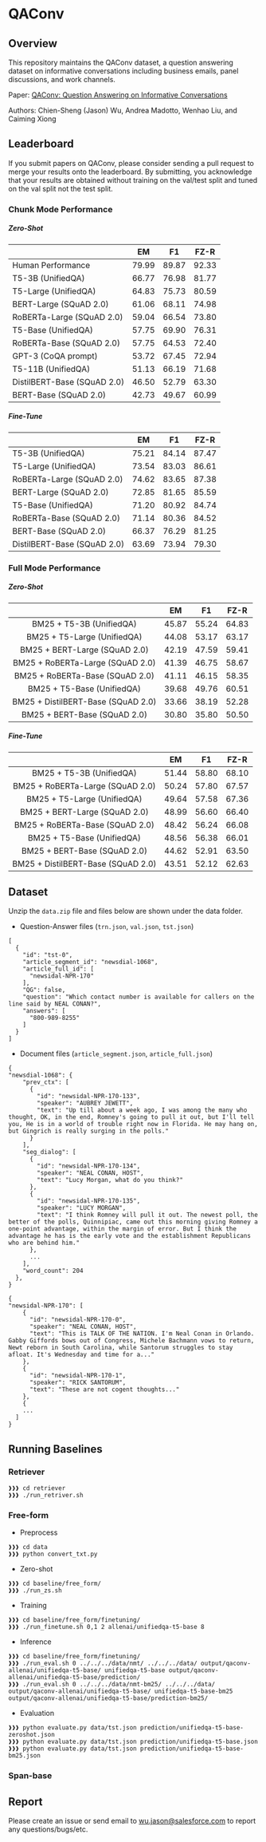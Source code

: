 # QAConv

## Overview
This repository maintains the QAConv dataset, a question answering dataset on informative conversations including business emails, panel discussions, and work channels.

Paper: [QAConv: Question Answering on Informative Conversations]()

Authors: Chien-Sheng (Jason) Wu, Andrea Madotto, Wenhao Liu, and Caiming Xiong

## Leaderboard

If you submit papers on QAConv, please consider sending a pull request to merge your results onto the leaderboard. By submitting, you acknowledge that your results are obtained without training on the val/test split and tuned on the val split not the test split. 

### Chunk Mode Performance
##### Zero-Shot
|                             |     EM    |   F1  |  FZ-R |
|-----------------------------|:---------:|:-----:|:-----:|
| Human Performance           |   79.99   | 89.87 | 92.33 |
| T5-3B (UnifiedQA)           |   66.77   | 76.98 | 81.77 |
| T5-Large (UnifiedQA)        |   64.83   | 75.73 | 80.59 |
| BERT-Large (SQuAD 2.0)      |   61.06   | 68.11 | 74.98 |
| RoBERTa-Large (SQuAD 2.0)   |   59.04   | 66.54 | 73.80 |
| T5-Base (UnifiedQA)         |   57.75   | 69.90 | 76.31 |
| RoBERTa-Base (SQuAD 2.0)    |   57.75   | 64.53 | 72.40 |
| GPT-3 (CoQA prompt)         |   53.72   | 67.45 | 72.94 |
| T5-11B (UnifiedQA)          |   51.13   | 66.19 | 71.68 |
| DistilBERT-Base (SQuAD 2.0) |   46.50   | 52.79 | 63.30 |
| BERT-Base (SQuAD 2.0)       |   42.73   | 49.67 | 60.99 |

##### Fine-Tune
|                             |    EM    |   F1  |  FZ-R |
|-----------------------------|:--------:|:-----:|:-----:|
| T5-3B (UnifiedQA)           |   75.21  | 84.14 | 87.47 |
| T5-Large (UnifiedQA)        |   73.54  | 83.03 | 86.61 |
| RoBERTa-Large (SQuAD 2.0)   |   74.62  | 83.65 | 87.38 |
| BERT-Large (SQuAD 2.0)      |   72.85  | 81.65 | 85.59 |
| T5-Base (UnifiedQA)         |   71.20  | 80.92 | 84.74 |
| RoBERTa-Base (SQuAD 2.0)    |   71.14  | 80.36 | 84.52 |
| BERT-Base (SQuAD 2.0)       |   66.37  | 76.29 | 81.25 |
| DistilBERT-Base (SQuAD 2.0) |   63.69  | 73.94 | 79.30 |

### Full Mode Performance
##### Zero-Shot
|                                    |     EM    |   F1  |  FZ-R | 
|:----------------------------------:|:---------:|:-----:|:-----:|
| BM25 + T5-3B (UnifiedQA)           |   45.87   | 55.24 | 64.83 | 
| BM25 + T5-Large (UnifiedQA)        |   44.08   | 53.17 | 63.17 | 
| BM25 + BERT-Large (SQuAD 2.0)      |   42.19   | 47.59 | 59.41 | 
| BM25 + RoBERTa-Large (SQuAD 2.0)   |   41.39   | 46.75 | 58.67 | 
| BM25 + RoBERTa-Base (SQuAD 2.0)    |   41.11   | 46.15 | 58.35 |
| BM25 + T5-Base (UnifiedQA)         |   39.68   | 49.76 | 60.51 |  
| BM25 + DistilBERT-Base (SQuAD 2.0) |   33.66   | 38.19 | 52.28 | 
| BM25 + BERT-Base (SQuAD 2.0)       |   30.80   | 35.80 | 50.50 | 

##### Fine-Tune
|                                    |    EM    |   F1  |  FZ-R | 
|:----------------------------------:|:--------:|:-----:|:-----:|
| BM25 + T5-3B (UnifiedQA)           |   51.44  | 58.80 | 68.10 | 
| BM25 + RoBERTa-Large (SQuAD 2.0)   |   50.24  | 57.80 | 67.57 | 
| BM25 + T5-Large (UnifiedQA)        |   49.64  | 57.58 | 67.36 | 
| BM25 + BERT-Large (SQuAD 2.0)      |   48.99  | 56.60 | 66.40 | 
| BM25 + RoBERTa-Base (SQuAD 2.0)    |   48.42  | 56.24 | 66.08 |
| BM25 + T5-Base (UnifiedQA)         |   48.56  | 56.38 | 66.01 |  
| BM25 + BERT-Base (SQuAD 2.0)       |   44.62  | 52.91 | 63.50 | 
| BM25 + DistilBERT-Base (SQuAD 2.0) |   43.51  | 52.12 | 62.63 | 


## Dataset
Unzip the `data.zip` file and files below are shown under the data folder.

* Question-Answer files (`trn.json`, `val.json`, `tst.json`)
```
[
  {
    "id": "tst-0",
    "article_segment_id": "newsdial-1068",
    "article_full_id": [
      "newsidal-NPR-170"
    ],
    "QG": false,
    "question": "Which contact number is available for callers on the line said by NEAL CONAN?",
    "answers": [
      "800-989-8255"
    ]
  }
]
```
* Document files (`article_segment.json`, `article_full.json`)
```
{
"newsdial-1068": {
    "prev_ctx": [
      {
        "id": "newsidal-NPR-170-133",
        "speaker": "AUBREY JEWETT",
        "text": "Up till about a week ago, I was among the many who thought, OK, in the end, Romney's going to pull it out, but I'll tell you, He is in a world of trouble right now in Florida. He may hang on, but Gingrich is really surging in the polls."
      }
    ],
    "seg_dialog": [
      {
        "id": "newsidal-NPR-170-134",
        "speaker": "NEAL CONAN, HOST",
        "text": "Lucy Morgan, what do you think?"
      },
      {
        "id": "newsidal-NPR-170-135",
        "speaker": "LUCY MORGAN",
        "text": "I think Romney will pull it out. The newest poll, the better of the polls, Quinnipiac, came out this morning giving Romney a one-point advantage, within the margin of error. But I think the advantage he has is the early vote and the establishment Republicans who are behind him."
      },
      ...
    ],
    "word_count": 204
  },
}
``` 
```
{
"newsidal-NPR-170": [
    {
      "id": "newsidal-NPR-170-0",
      "speaker": "NEAL CONAN, HOST",
      "text": "This is TALK OF THE NATION. I'm Neal Conan in Orlando. Gabby Giffords bows out of Congress, Michele Bachmann vows to return, Newt reborn in South Carolina, while Santorum struggles to stay afloat. It's Wednesday and time for a..."
    },
    {
      "id": "newsidal-NPR-170-1",
      "speaker": "RICK SANTORUM",
      "text": "These are not cogent thoughts..."
    },
    {
    ...
  ]
}
```

## Running Baselines

### Retriever
```console
❱❱❱ cd retriever
❱❱❱ ./run_retriver.sh
```

### Free-form

* Preprocess
```console
❱❱❱ cd data
❱❱❱ python convert_txt.py
```

* Zero-shot
```console
❱❱❱ cd baseline/free_form/
❱❱❱ ./run_zs.sh
```

* Training
```console
❱❱❱ cd baseline/free_form/finetuning/
❱❱❱ ./run_finetune.sh 0,1 2 allenai/unifiedqa-t5-base 8
```

* Inference
```console
❱❱❱ cd baseline/free_form/finetuning/
❱❱❱ ./run_eval.sh 0 ../../../data/nmt/ ../../../data/ output/qaconv-allenai/unifiedqa-t5-base/ unifiedqa-t5-base output/qaconv-allenai/unifiedqa-t5-base/prediction/
❱❱❱ ./run_eval.sh 0 ../../../data/nmt-bm25/ ../../../data/ output/qaconv-allenai/unifiedqa-t5-base/ unifiedqa-t5-base-bm25 output/qaconv-allenai/unifiedqa-t5-base/prediction-bm25/
```

* Evaluation
```console
❱❱❱ python evaluate.py data/tst.json prediction/unifiedqa-t5-base-zeroshot.json
❱❱❱ python evaluate.py data/tst.json prediction/unifiedqa-t5-base.json
❱❱❱ python evaluate.py data/tst.json prediction/unifiedqa-t5-base-bm25.json
```

### Span-base


## Report
Please create an issue or send email to wu.jason@salesforce.com to report any questions/bugs/etc.
